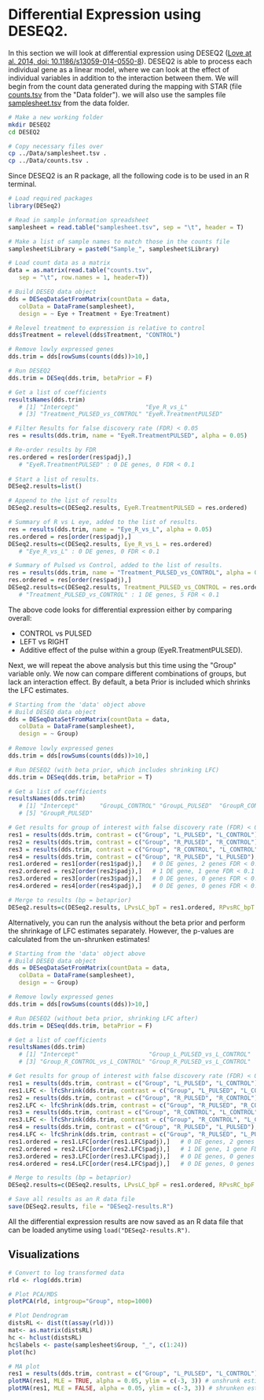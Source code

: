 # Differential Expression using DESEQ2.
In this section we will look at differential expression using DESEQ2 ([Love at al. 2014, doi: 10.1186/s13059-014-0550-8](https://genomebiology.biomedcentral.com/articles/10.1186/s13059-014-0550-8)).  DESEQ2 is able to process each individual gene as a linear model, where we can look at the effect of individual variables in addition to the interaction between them.  We will begin from the count data generated during the mapping with STAR (file [counts.tsv](./Data/counts.tsv) from the "Data folder").  we will also use the samples file [samplesheet.tsv](./Data/samplesheet.tsv) from the data folder.
```bash
# Make a new working folder
mkdir DESEQ2
cd DESEQ2

# Copy necessary files over
cp ../Data/samplesheet.tsv .
cp ../Data/counts.tsv .
```

Since DESEQ2 is an R package, all the following code is to be used in an R terminal.
```R
# Load required packages
library(DESeq2)

# Read in sample information spreadsheet
samplesheet = read.table("samplesheet.tsv", sep = "\t", header = T)

# Make a list of sample names to match those in the counts file
samplesheet$Library = paste0("Sample_", samplesheet$Library)

# Load count data as a matrix
data = as.matrix(read.table("counts.tsv", 
   sep = "\t", row.names = 1, header=T))

# Build DESEQ data object
dds = DESeqDataSetFromMatrix(countData = data,
   colData = DataFrame(samplesheet),
   design = ~ Eye + Treatment + Eye:Treatment)

# Relevel treatment to expression is relative to control
dds$Treatment = relevel(dds$Treatment, "CONTROL")

# Remove lowly expressed genes
dds.trim = dds[rowSums(counts(dds))>10,]

# Run DESEQ2
dds.trim = DESeq(dds.trim, betaPrior = F)

# Get a list of coefficients
resultsNames(dds.trim)
   # [1] "Intercept"                   "Eye_R_vs_L"                 
   # [3] "Treatment_PULSED_vs_CONTROL" "EyeR.TreatmentPULSED" 

# Filter Results for false discovery rate (FDR) < 0.05
res = results(dds.trim, name = "EyeR.TreatmentPULSED", alpha = 0.05)

# Re-order results by FDR
res.ordered = res[order(res$padj),]
   # "EyeR.TreatmentPULSED" : 0 DE genes, 0 FDR < 0.1
   
# Start a list of results.
DESeq2.results=list()

# Append to the list of results
DESeq2.results=c(DESeq2.results, EyeR.TreatmentPULSED = res.ordered)

# Summary of R vs L eye, added to the list of results.
res = results(dds.trim, name = "Eye_R_vs_L", alpha = 0.05)
res.ordered = res[order(res$padj),]
DESeq2.results=c(DESeq2.results, Eye_R_vs_L = res.ordered)
   # "Eye_R_vs_L" : 0 DE genes, 0 FDR < 0.1

# Summary of Pulsed vs Control, added to the list of results.
res = results(dds.trim, name = "Treatment_PULSED_vs_CONTROL", alpha = 0.05)
res.ordered = res[order(res$padj),]
DESeq2.results=c(DESeq2.results, Treatment_PULSED_vs_CONTROL = res.ordered)
   # "Treatment_PULSED_vs_CONTROL" : 1 DE genes, 5 FDR < 0.1
```
The above code looks for differential expression either by comparing overall:
- CONTROL vs PULSED
- LEFT vs RIGHT
- Additive effect of the pulse within a group (EyeR.TreatmentPULSED).


Next, we will repeat the above analysis but this time using the "Group" variable only.  We now can compare different combinations of groups, but lack an interaction effect.  By default, a beta Prior is included which shrinks the LFC estimates.
```R
# Starting from the 'data' object above
# Build DESEQ data object
dds = DESeqDataSetFromMatrix(countData = data,
   colData = DataFrame(samplesheet),
   design = ~ Group)
   
# Remove lowly expressed genes
dds.trim = dds[rowSums(counts(dds))>10,]

# Run DESEQ2 (with beta prior, which includes shrinking LFC)
dds.trim = DESeq(dds.trim, betaPrior = T)

# Get a list of coefficients
resultsNames(dds.trim)
   # [1] "Intercept"      "GroupL_CONTROL" "GroupL_PULSED"  "GroupR_CONTROL"
   # [5] "GroupR_PULSED"

# Get results for group of interest with false discovery rate (FDR) < 0.05, then append to results
res1 = results(dds.trim, contrast = c("Group", "L_PULSED", "L_CONTROL"), alpha = 0.05)
res2 = results(dds.trim, contrast = c("Group", "R_PULSED", "R_CONTROL"), alpha = 0.05)
res3 = results(dds.trim, contrast = c("Group", "R_CONTROL", "L_CONTROL"), alpha = 0.05)
res4 = results(dds.trim, contrast = c("Group", "R_PULSED", "L_PULSED"), alpha = 0.05)
res1.ordered = res1[order(res1$padj),]   # 0 DE genes, 2 genes FDR < 0.1
res2.ordered = res2[order(res2$padj),]   # 1 DE gene, 1 gene FDR < 0.1
res3.ordered = res3[order(res3$padj),]   # 0 DE genes, 0 genes FDR < 0.1
res4.ordered = res4[order(res4$padj),]   # 0 DE genes, 0 genes FDR < 0.1

# Merge to results (bp = betaprior)
DESeq2.results=c(DESeq2.results, LPvsLC_bpT = res1.ordered, RPvsRC_bpT = res2.ordered, RCvsLC_bpT = res3.ordered, RPvsLP_bpT = res4.ordered)
```
Alternatively, you can run the analysis without the beta prior and perform the shrinkage of LFC estimates separately.  However, the p-values are calculated from the un-shrunken estimates!
```R
# Starting from the 'data' object above
# Build DESEQ data object
dds = DESeqDataSetFromMatrix(countData = data,
   colData = DataFrame(samplesheet),
   design = ~ Group)

# Remove lowly expressed genes
dds.trim = dds[rowSums(counts(dds))>10,]

# Run DESEQ2 (without beta prior, shrinking LFC after)
dds.trim = DESeq(dds.trim, betaPrior = F)

# Get a list of coefficients
resultsNames(dds.trim)
   # [1] "Intercept"                    "Group_L_PULSED_vs_L_CONTROL" 
   # [3] "Group_R_CONTROL_vs_L_CONTROL" "Group_R_PULSED_vs_L_CONTROL"

# Get results for group of interest with false discovery rate (FDR) < 0.05, then append to results
res1 = results(dds.trim, contrast = c("Group", "L_PULSED", "L_CONTROL"), alpha = 0.05)
res1.LFC <- lfcShrink(dds.trim, contrast = c("Group", "L_PULSED", "L_CONTROL"), res = res1)
res2 = results(dds.trim, contrast = c("Group", "R_PULSED", "R_CONTROL"), alpha = 0.05)
res2.LFC <- lfcShrink(dds.trim, contrast = c("Group", "R_PULSED", "R_CONTROL"), res = res2)
res3 = results(dds.trim, contrast = c("Group", "R_CONTROL", "L_CONTROL"), alpha = 0.05)
res3.LFC <- lfcShrink(dds.trim, contrast = c("Group", "R_CONTROL", "L_CONTROL"), res = res3)
res4 = results(dds.trim, contrast = c("Group", "R_PULSED", "L_PULSED"), alpha = 0.05)
res4.LFC <- lfcShrink(dds.trim, contrast = c("Group", "R_PULSED", "L_PULSED"), res = res4)
res1.ordered = res1.LFC[order(res1.LFC$padj),]   # 0 DE genes, 2 genes FDR < 0.1
res2.ordered = res2.LFC[order(res2.LFC$padj),]   # 1 DE gene, 1 gene FDR < 0.1
res3.ordered = res3.LFC[order(res3.LFC$padj),]   # 0 DE genes, 0 genes FDR < 0.1
res4.ordered = res4.LFC[order(res4.LFC$padj),]   # 0 DE genes, 0 genes FDR < 0.1

# Merge to results (bp = betaprior)
DESeq2.results=c(DESeq2.results, LPvsLC_bpF = res1.ordered, RPvsRC_bpF = res2.ordered, RCvsLC_bpF = res3.ordered, RPvsLP_bpF = res4.ordered)

# Save all results as an R data file
save(DESeq2.results, file = "DESeq2-results.R")
```
All the differential expression results are now saved as an R data file that can be loaded anytime using `load("DESeq2-results.R")`.
 
## Visualizations
```R
# Convert to log transformed data
rld <- rlog(dds.trim)

# Plot PCA/MDS
plotPCA(rld, intgroup="Group", ntop=1000)

# Plot Dendrogram
distsRL <- dist(t(assay(rld)))
mat<- as.matrix(distsRL)
hc <- hclust(distsRL)
hc$labels <- paste(samplesheet$Group, "_", c(1:24))
plot(hc)

# MA plot
res1 = results(dds.trim, contrast = c("Group", "L_PULSED", "L_CONTROL"), alpha = 0.05, addMLE = T)
plotMA(res1, MLE = TRUE, alpha = 0.05, ylim = c(-3, 3)) # unshrunk estimates
plotMA(res1, MLE = FALSE, alpha = 0.05, ylim = c(-3, 3)) # shrunken estimates
```
